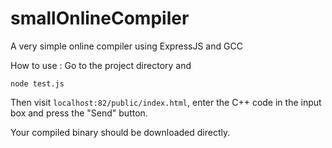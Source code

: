 # smallOnlineCompiler
A very simple online compiler using ExpressJS and GCC

How to use : 
Go to the project directory and 

`node test.js`

Then visit `localhost:82/public/index.html`, enter the C++ code in the input box and press the "Send" button.

Your compiled binary should be downloaded directly.

